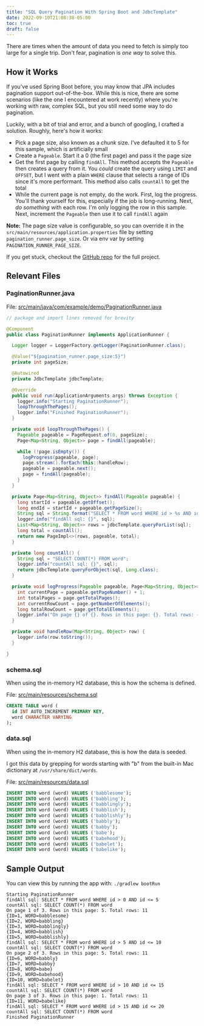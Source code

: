 ```yaml
---
title: "SQL Query Pagination With Spring Boot and JdbcTemplate"
date: 2022-09-10T21:08:38-05:00
toc: true
draft: false
---
```


There are times when the amount of data you need to fetch is simply too large for a single trip. Don't fear, pagination is _one way_ to solve this.

<!--more-->

## How it Works

If you've used Spring Boot before, you may know that JPA includes pagination support out-of-the-box. While this is nice, there are some scenarios (like the one I encountered at work recently) where you're working with raw, complex SQL, but you still need some way to do pagination.

Luckily, with a bit of trial and error, and a bunch of googling, I crafted a solution. Roughly, here's how it works:

- Pick a page size, also known as a _chunk_ size. I've defaulted it to 5 for this sample, which is artificially small
- Create a `Pageable`. Start it a 0 (the first page) and pass it the page size
- Get the first page by calling `findAll`. This method accepts the `Pageable` then creates a query from it. You _could_ create the query using `LIMIT` and `OFFSET`, but I went with a plain `WHERE` clause that selects a range of IDs since it's more performant. This method also calls `countAll` to get the total
- While the current page is not empty, do the work. First, log the progress. You'll thank yourself for this, especially if the job is long-running. Next, _do something_ with each row. I'm only logging the row in this sample. Next, increment the `Pageable` then use it to call `findAll` again

**Note:** The page size value is configurable, so you can override it in the `src/main/resources/application.properties` file by setting `pagination_runner.page_size`. Or via env var by setting `PAGINATION_RUNNER_PAGE_SIZE`.

If you get stuck, checkout the [GitHub repo](https://github.com/zwbetz-gh/sql-query-pagination-with-spring-boot-and-jdbctemplate) for the full project.

## Relevant Files

### PaginationRunner.java

File: [src/main/java/com/example/demo/PaginationRunner.java](https://github.com/zwbetz-gh/sql-query-pagination-with-spring-boot-and-jdbctemplate/blob/main/src/main/java/com/example/demo/PaginationRunner.java)

```java
// package and import lines removed for brevity

@Component
public class PaginationRunner implements ApplicationRunner {

  Logger logger = LoggerFactory.getLogger(PaginationRunner.class);

  @Value("${pagination_runner.page_size:5}")
  private int pageSize;

  @Autowired
  private JdbcTemplate jdbcTemplate;

  @Override
  public void run(ApplicationArguments args) throws Exception {
    logger.info("Starting PaginationRunner");
    loopThroughThePages();
    logger.info("Finished PaginationRunner");
  }

  private void loopThroughThePages() {
    Pageable pageable = PageRequest.of(0, pageSize);
    Page<Map<String, Object>> page = findAll(pageable);

    while (!page.isEmpty()) {
      logProgress(pageable, page);
      page.stream().forEach(this::handleRow);
      pageable = pageable.next();
      page = findAll(pageable);
    }
  }

  private Page<Map<String, Object>> findAll(Pageable pageable) {
    long startId = pageable.getOffset();
    long endId = startId + pageable.getPageSize();
    String sql = String.format("SELECT * FROM word WHERE id > %s AND id <= %s", startId, endId);
    logger.info("findAll sql: {}", sql);
    List<Map<String, Object>> rows = jdbcTemplate.queryForList(sql);
    long total = countAll();
    return new PageImpl<>(rows, pageable, total);
  }

  private long countAll() {
    String sql = "SELECT COUNT(*) FROM word";
    logger.info("countAll sql: {}", sql);
    return jdbcTemplate.queryForObject(sql, Long.class);
  }

  private void logProgress(Pageable pageable, Page<Map<String, Object>> page) {
    int currentPage = pageable.getPageNumber() + 1;
    int totalPages = page.getTotalPages();
    int currentRowCount = page.getNumberOfElements();
    long totalRowCount = page.getTotalElements();
    logger.info("On page {} of {}. Rows in this page: {}. Total rows: {}", currentPage, totalPages, currentRowCount, totalRowCount);
  }

  private void handleRow(Map<String, Object> row) {
    logger.info(row.toString());
  }

}
```

### schema.sql

When using the in-memory H2 database, this is how the schema is defined.

File: [src/main/resources/schema.sql](https://github.com/zwbetz-gh/sql-query-pagination-with-spring-boot-and-jdbctemplate/blob/main/src/main/resources/schema.sql)

```sql
CREATE TABLE word (
  id INT AUTO_INCREMENT PRIMARY KEY,
  word CHARACTER VARYING
);
```

### data.sql

When using the in-memory H2 database, this is how the data is seeded.

I got this data by grepping for words starting with "b" from the built-in Mac dictionary at `/usr/share/dict/words`.

File: [src/main/resources/data.sql](https://github.com/zwbetz-gh/sql-query-pagination-with-spring-boot-and-jdbctemplate/blob/main/src/main/resources/data.sql)

```sql
INSERT INTO word (word) VALUES ('babblesome');
INSERT INTO word (word) VALUES ('babbling');
INSERT INTO word (word) VALUES ('babblingly');
INSERT INTO word (word) VALUES ('babblish');
INSERT INTO word (word) VALUES ('babblishly');
INSERT INTO word (word) VALUES ('babbly');
INSERT INTO word (word) VALUES ('babby');
INSERT INTO word (word) VALUES ('babe');
INSERT INTO word (word) VALUES ('babehood');
INSERT INTO word (word) VALUES ('babelet');
INSERT INTO word (word) VALUES ('babelike');
```

## Sample Output

You can view this by running the app with: `./gradlew bootRun`

```
Starting PaginationRunner
findAll sql: SELECT * FROM word WHERE id > 0 AND id <= 5
countAll sql: SELECT COUNT(*) FROM word
On page 1 of 3. Rows in this page: 5. Total rows: 11
{ID=1, WORD=babblesome}
{ID=2, WORD=babbling}
{ID=3, WORD=babblingly}
{ID=4, WORD=babblish}
{ID=5, WORD=babblishly}
findAll sql: SELECT * FROM word WHERE id > 5 AND id <= 10
countAll sql: SELECT COUNT(*) FROM word
On page 2 of 3. Rows in this page: 5. Total rows: 11
{ID=6, WORD=babbly}
{ID=7, WORD=babby}
{ID=8, WORD=babe}
{ID=9, WORD=babehood}
{ID=10, WORD=babelet}
findAll sql: SELECT * FROM word WHERE id > 10 AND id <= 15
countAll sql: SELECT COUNT(*) FROM word
On page 3 of 3. Rows in this page: 1. Total rows: 11
{ID=11, WORD=babelike}
findAll sql: SELECT * FROM word WHERE id > 15 AND id <= 20
countAll sql: SELECT COUNT(*) FROM word
Finished PaginationRunner
```
